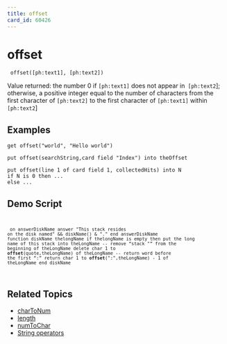 ```yaml
---
title: offset
card_id: 60426
---
```


# offset

<code><pre>
offset([ph:text1], [ph:text2])
</pre></code>

Value returned: the number 0 if <code>[ph:text1]</code> does not appear in<code> [ph:text2</code>]; otherwise, a positive integer equal to the number of characters from the first character of <code>[ph:text2]</code> to the first character of <code>[ph:text1]</code> within<code> [ph:text2</code>] 


## Examples

```
get offset("world", "Hello world")

put offset(searchString,card field "Index") into theOffset

put offset(line 1 of card field 1, collectedHits) into N
if N is 0 then ...
else ...
```

## Demo Script

<code><pre>
<code><pre>
on answerDiskName
 answer "This stack resides on the disk named" && diskName() & "."
end answerDiskName
function diskName thelongName
 if thelongName is empty
 then put the long name of this stack into theLongName
 -- remove “stack "” from the beginning of theLongName
 delete char 1 to <b>offset</b>(quote,theLongName) of theLongName
 -- return word before the first “:”
 return char 1 to <b>offset</b>(":",theLongName) - 1 of theLongName
end diskName
</pre></code>
</pre></code>

## Related Topics

* [charToNum](/HyperTalkReference/functions/charToNum)
* [length](/HyperTalkReference/functions/length)
* [numToChar](/HyperTalkReference/functions/numToChar)
* [String operators](/HyperTalkReference/operatorsandconstants/String-operators)
